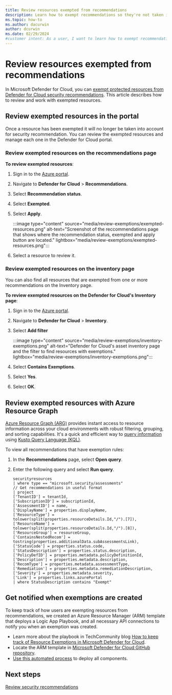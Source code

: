 ```yaml
---
title: Review resources exempted from recommendations
description: Learn how to exempt recommendations so they're not taken into account in Microsoft Defender for Cloud.
ms.topic: how-to
ms.author: dacurwin
author: dcurwin
ms.date: 02/29/2024
#customer intent: As a user, I want to learn how to exempt recommendations in Microsoft Defender for Cloud so that I can customize the security recommendations for my environment.
---
```


# Review resources exempted from recommendations

In Microsoft Defender for Cloud, you can [exempt protected resources from Defender for Cloud security recommendations](exempt-resource.md). This article describes how to review and work with exempted resources.

## Review exempted resources in the portal

Once a resource has been exempted it will no longer be taken into account for security recommendation. You can review the exempted resources and manage each one in the Defender for Cloud portal.

### Review exempted resources on the recommendations page

**To review exempted resources**:

1. Sign in to the [Azure portal](https://portal.azure.com/).

1. Navigate to **Defender for Cloud** > **Recommendations**.

1. Select **Recommendation status**.

1. Select **Exempted**.

1. Select **Apply**.

    :::image type="content" source="media/review-exemptions/exempted-resources.png" alt-text="Screenshot of the reccommendations page that shows where the recommendation status, exempted and apply button are located." lightbox="media/review-exemptions/exempted-resources.png":::

1. Select a resource to review it.

### Review exempted resources on the inventory page

You can also find all resources that are exempted from one or more recommendations on the Inventory page.

**To review exempted resources on the Defender for Cloud's Inventory page**:

1. Sign in to the [Azure portal](https://portal.azure.com/).

1. Navigate to **Defender for Cloud** > **Inventory**.

1. Select **Add filter**

    :::image type="content" source="media/review-exemptions/inventory-exemptions.png" alt-text="Defender for Cloud's asset inventory page and the filter to find resources with exemptions."  lightbox="media/review-exemptions/inventory-exemptions.png":::

1. Select **Contains Exemptions**.

1. Select **Yes**.

1. Select **OK**.

## Review exempted resources with Azure Resource Graph

[Azure Resource Graph (ARG)](../governance/resource-graph/index.yml) provides instant access to resource information across your cloud environments with robust filtering, grouping, and sorting capabilities. It's a quick and efficient way to [query information](../governance/resource-graph/first-query-portal.md) using  [Kusto Query Language (KQL)](/azure/data-explorer/kusto/query/).

To view all recommendations that have exemption rules:

1. In the **Recommendations** page, select **Open query**.
1. Enter the following query and select **Run query**.

    ```kusto
    securityresources
    | where type == "microsoft.security/assessments"
    // Get recommendations in useful format
    | project
    ['TenantID'] = tenantId,
    ['SubscriptionID'] = subscriptionId,
    ['AssessmentID'] = name,
    ['DisplayName'] = properties.displayName,
    ['ResourceType'] = tolower(split(properties.resourceDetails.Id,"/").[7]),
    ['ResourceName'] = tolower(split(properties.resourceDetails.Id,"/").[8]),
    ['ResourceGroup'] = resourceGroup,
    ['ContainsNestedRecom'] = tostring(properties.additionalData.subAssessmentsLink),
    ['StatusCode'] = properties.status.code,
    ['StatusDescription'] = properties.status.description,
    ['PolicyDefID'] = properties.metadata.policyDefinitionId,
    ['Description'] = properties.metadata.description,
    ['RecomType'] = properties.metadata.assessmentType,
    ['Remediation'] = properties.metadata.remediationDescription,
    ['Severity'] = properties.metadata.severity,
    ['Link'] = properties.links.azurePortal
    | where StatusDescription contains "Exempt"    
    ```

## Get notified when exemptions are created

To keep track of how users are exempting resources from recommendations, we created an Azure Resource Manager (ARM) template that deploys a Logic App Playbook, and all necessary API connections to notify you when an exemption was created.

- Learn more about the playbook in TechCommunity blog [How to keep track of Resource Exemptions in Microsoft Defender for Cloud](https://techcommunity.microsoft.com/t5/azure-security-center/how-to-keep-track-of-resource-exemptions-in-azure-security/ba-p/1770580).
- Locate the ARM template in [Microsoft Defender for Cloud GitHub repository](https://github.com/Azure/Azure-Security-Center/tree/master/Workflow%20automation/Notify-ResourceExemption).
- [Use this automated process](https://portal.azure.com/#create/Microsoft.Template/uri/https%3A%2F%2Fraw.githubusercontent.com%2FAzure%2FAzure-Security-Center%2Fmaster%2FWorkflow%2520automation%2FNotify-ResourceExemption%2Fazuredeploy.json) to deploy all components.

## Next steps

[Review security recommendations](review-security-recommendations.md)
